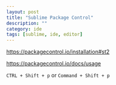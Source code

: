 ```yaml
---
layout: post
title: "Sublime Package Control"
description: ""
category: ide
tags: [sublime, ide, editor]
---
```







<https://packagecontrol.io/installation#st2>


<https://packagecontrol.io/docs/usage>

``` CTRL + Shift + p ``` or ``` Command + Shift + p ```


